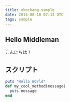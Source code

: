 ```yaml
---
title: okochang-sample
date: 2014-08-10 07:13 UTC
tags: sample
---
```


## Hello Middleman

こんにちは！

## スクリプト

```ruby
puts "Hello World"
def my_cool_method(message)
  puts message
end
```
